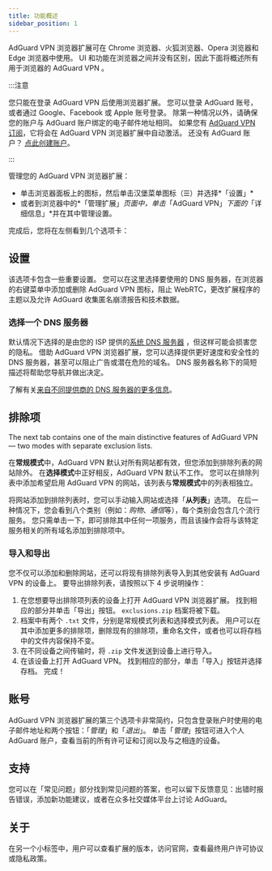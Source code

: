 ```yaml
---
title: 功能概述
sidebar_position: 1
---
```


AdGuard VPN 浏览器扩展可在 Chrome 浏览器、火狐浏览器、Opera 浏览器和 Edge 浏览器中使用。 UI 和功能在浏览器之间并没有区别，因此下面将概述所有用于浏览器的 AdGuard VPN 。

:::注意

您只能在登录 AdGuard VPN 后使用浏览器扩展。 您可以登录 AdGuard 账号，或者通过 Google、Facebook 或 Apple 账号登录。 除第一种情况以外，请确保您的账户与 AdGuard 账户绑定的电子邮件地址相同。 如果您有 [AdGuard VPN 订阅](/general/subscription)，它将会在 AdGuard VPN 浏览器扩展中自动激活。 还没有 AdGuard 账户？ [点此创建账户](https://auth.adguard.com/registration.html)。

:::

管理您的 AdGuard VPN 浏览器扩展：

- 单击浏览器面板上的图标，然后单击汉堡菜单图标（☰）并选择*「设置」*
- 或者到浏览器中的*「管理扩展」*页面中，单击*「AdGuard VPN」*下面的*「详细信息」*并在其中管理设置。

完成后，您将在左侧看到几个选项卡：

## 设置

该选项卡包含一些重要设置。 您可以在这里选择要使用的 DNS 服务器，在浏览器的右键菜单中添加或删除 AdGuard VPN 图标，阻止 WebRTC，更改扩展程序的主题以及允许 AdGuard 收集匿名崩溃报告和技术数据。

### 选择一个 DNS 服务器

默认情况下选择的是由您的 ISP 提供的[系统 DNS 服务器](https://adguard-dns.io/kb/general/dns-filtering/#what-is-dns) ，但这样可能会损害您的隐私。 借助 AdGuard VPN 浏览器扩展，您可以选择提供更好速度和安全性的 DNS 服务器，甚至可以阻止广告或潜在危险的域名。 DNS 服务器名称下的简短描述将帮助您导航并做出决定。

了解有关[来自不同提供商的 DNS 服务器的更多信息](https://adguard-dns.io/kb/general/dns-providers/)。

## 排除项

The next tab contains one of the main distinctive features of AdGuard VPN — two modes with separate exclusion lists.

在**常规模式**中，AdGuard VPN 默认对所有网站都有效，但您添加到排除列表的网站除外。 在**选择模式**中正好相反，AdGuard VPN 默认不工作。 您可以在排除列表中添加希望启用 AdGuard VPN 的网站，该列表与**常规模式**中的列表相独立。

将网站添加到排除列表时，您可以手动输入网站或选择「**从列表**」选项。 在后一种情况下，您会看到八个类别（例如：*购物*、*通信*等），每个类别会包含几个流行服务。 您只需单击一下，即可排除其中任何一项服务，而且该操作会将与该特定服务相关的所有域名添加到排除项中。

### 导入和导出

您不仅可以添加和删除网站，还可以将现有排除列表导入到其他安装有 AdGuard VPN 的设备上。 要导出排除列表，请按照以下 4 步说明操作：

1. 在您想要导出排除项列表的设备上打开 AdGuard VPN 浏览器扩展。 找到相应的部分并单击「导出」按钮。 `exclusions.zip` 档案将被下载。
1. 档案中有两个 `.txt` 文件，分别是常规模式列表和选择模式列表。 用户可以在其中添加更多的排除项，删除现有的排除项，重命名文件，或者也可以将存档中的文件内容保持不变。
1. 在不同设备之间传输时，将 `.zip` 文件发送到设备上进行导入。
1. 在该设备上打开 AdGuard VPN。 找到相应的部分，单击「导入」按钮并选择存档。 完成！

## 账号

AdGuard VPN 浏览器扩展的第三个选项卡非常简约，只包含登录账户时使用的电子邮件地址和两个按钮：「*管理*」和「*退出*」。 单击「*管理*」按钮可进入个人 AdGuard 账户，查看当前的所有许可证和订阅以及与之相连的设备。

## 支持

您可以在「常见问题」部分找到常见问题的答案，也可以留下反馈意见：出错时报告错误，添加新功能建议，或者在众多社交媒体平台上讨论 AdGuard。

## 关于

在另一个小标签中，用户可以查看扩展的版本，访问官网，查看最终用户许可协议或隐私政策。
